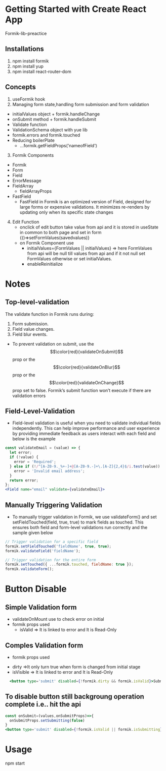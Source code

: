 # Getting Started with Create React App

Formik-lib-preactice

## Installations

1. npm install formik
2. npm install yup
3. npm install react-router-dom

## Concepts

1. useFormik hook
2. Managing form state,handling form submission and form validation
  * initialValues object + formik.handleChange
  * onSubmit method + formik.handleSubmit
  * Validate function
  * ValidationSchema object with yue lib
  * formik.errors and formik.touched
  * Reducing boilerPlate
    - ...formik.getFieldProps('nameofField')

3. Formik Components
  * Formik
  * Form
  * Field
  * ErrorMessage
  * FieldArray
     - fieldArrayProps
  * FastField
     - FastField in Formik is an optimized version of Field, designed for large forms or expensive validations. It minimizes re-renders by updating only when its specific state changes

4. Edit Function
   * onclick of edit button take value from api and it is stored in useState in common to both page and set in form {()=>setFormValues(savedvalues)} 
   * on Formik Component use
     - initialValues={FormValues || initialValues} => here FormValues from api will be null till values from api and 
     if it not null set FormValues otherwise or set initialValues.
     - enableReinitialize


# Notes

## Top-level-validation

The validate function in Formik runs during:

1. Form submission.
2. Field value changes.
3. Field blur events.

* To prevent validation on submit, use the $$\color{red}{validateOnSubmit}$$ prop or the $$\color{red}{validateOnBlur}$$ prop or the $$\color{red}{validateOnChange}$$ prop set to false. Formik’s submit function won’t execute if there are validation errors

## Field-Level-Validation

* Field-level validation is useful when you need to validate individual fields independently. This can help improve performance and user experience by providing immediate feedback as users interact with each field and below is the example

```jsx
const validateEmail = (value) => {
  let error;
  if (!value) {
    error = 'Required';
  } else if (!/^[A-Z0-9._%+-]+@[A-Z0-9.-]+\.[A-Z]{2,4}$/i.test(value)) {
    error = 'Invalid email address';
  }
  return error;
};
<Field name="email" validate={validateEmail}> 
```

## Manually Triggering Validation

* To manually trigger validation in Formik, we use validateForm() and set setFieldTouched(field, true, true) to mark fields as touched. This ensures both field and form-level validations run correctly and the sample given below

``` jsx
// Trigger validation for a specific field
formik.setFieldTouched('fieldName', true, true);
formik.validateField('fieldName');

// Trigger validation for the entire form
formik.setTouched({ ...formik.touched, fieldName: true });
formik.validateForm();

```
# Button Disable

## Simple Validation form

 * validateOnMount use to check error on initial 
 * formik props used
   - isValid => It is linked to error and It is Read-Only

## Comples Validation form

  * formik props used
  - dirty =>It only turn true when form is changed from initial stage
  - isVisible => It is linked to error and It is Read-Only
 ```jsx
   <button type='submit' disabled={!formik.dirty && formik.isValid}>Submit</button>
 ```
## To disable button still backgroung operation complete i.e.. hit the api

  ``` jsx
  const onSubmit=(values,onSubmitProps)=>{
    onSubmitProps.setSubmitting(false)
  }
  <button type='submit' disabled={!formik.isValid || formik.isSubmitting}>Submit</button>
  ```
# Usage
npm start